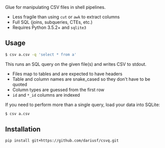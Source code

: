 
Glue for manipulating CSV files in shell pipelines.

- Less fragile than using `cut` or `awk` to extract columns
- Full SQL (joins, subqueries, CTEs, etc.)
- Requires Python 3.5.2+ and `sqlite3`

## Usage

```sh
$ csv a.csv -q 'select * from a'
```

This runs an SQL query on the given file(s) and writes CSV to stdout.

- Files map to tables and are expected to have headers
- Table and column names are snake_cased so they don't have to be quoted
- Column types are guessed from the first row
- `id` and `*_id` columns are indexed

If you need to perform more than a single query, load your data into SQLite:

```sh
$ csv a.csv
```

## Installation

```sh
pip install git+https://github.com/dariusf/csvq.git
```
